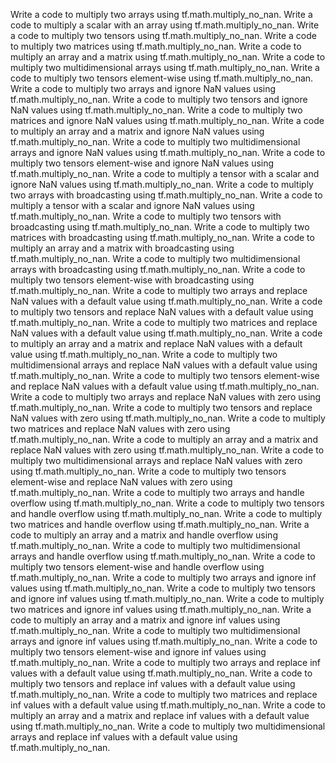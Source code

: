 Write a code to multiply two arrays using tf.math.multiply_no_nan.
Write a code to multiply a scalar with an array using tf.math.multiply_no_nan.
Write a code to multiply two tensors using tf.math.multiply_no_nan.
Write a code to multiply two matrices using tf.math.multiply_no_nan.
Write a code to multiply an array and a matrix using tf.math.multiply_no_nan.
Write a code to multiply two multidimensional arrays using tf.math.multiply_no_nan.
Write a code to multiply two tensors element-wise using tf.math.multiply_no_nan.
Write a code to multiply two arrays and ignore NaN values using tf.math.multiply_no_nan.
Write a code to multiply two tensors and ignore NaN values using tf.math.multiply_no_nan.
Write a code to multiply two matrices and ignore NaN values using tf.math.multiply_no_nan.
Write a code to multiply an array and a matrix and ignore NaN values using tf.math.multiply_no_nan.
Write a code to multiply two multidimensional arrays and ignore NaN values using tf.math.multiply_no_nan.
Write a code to multiply two tensors element-wise and ignore NaN values using tf.math.multiply_no_nan.
Write a code to multiply a tensor with a scalar and ignore NaN values using tf.math.multiply_no_nan.
Write a code to multiply two arrays with broadcasting using tf.math.multiply_no_nan.
Write a code to multiply a tensor with a scalar and ignore NaN values using tf.math.multiply_no_nan.
Write a code to multiply two tensors with broadcasting using tf.math.multiply_no_nan.
Write a code to multiply two matrices with broadcasting using tf.math.multiply_no_nan.
Write a code to multiply an array and a matrix with broadcasting using tf.math.multiply_no_nan.
Write a code to multiply two multidimensional arrays with broadcasting using tf.math.multiply_no_nan.
Write a code to multiply two tensors element-wise with broadcasting using tf.math.multiply_no_nan.
Write a code to multiply two arrays and replace NaN values with a default value using tf.math.multiply_no_nan.
Write a code to multiply two tensors and replace NaN values with a default value using tf.math.multiply_no_nan.
Write a code to multiply two matrices and replace NaN values with a default value using tf.math.multiply_no_nan.
Write a code to multiply an array and a matrix and replace NaN values with a default value using tf.math.multiply_no_nan.
Write a code to multiply two multidimensional arrays and replace NaN values with a default value using tf.math.multiply_no_nan.
Write a code to multiply two tensors element-wise and replace NaN values with a default value using tf.math.multiply_no_nan.
Write a code to multiply two arrays and replace NaN values with zero using tf.math.multiply_no_nan.
Write a code to multiply two tensors and replace NaN values with zero using tf.math.multiply_no_nan.
Write a code to multiply two matrices and replace NaN values with zero using tf.math.multiply_no_nan.
Write a code to multiply an array and a matrix and replace NaN values with zero using tf.math.multiply_no_nan.
Write a code to multiply two multidimensional arrays and replace NaN values with zero using tf.math.multiply_no_nan.
Write a code to multiply two tensors element-wise and replace NaN values with zero using tf.math.multiply_no_nan.
Write a code to multiply two arrays and handle overflow using tf.math.multiply_no_nan.
Write a code to multiply two tensors and handle overflow using tf.math.multiply_no_nan.
Write a code to multiply two matrices and handle overflow using tf.math.multiply_no_nan.
Write a code to multiply an array and a matrix and handle overflow using tf.math.multiply_no_nan.
Write a code to multiply two multidimensional arrays and handle overflow using tf.math.multiply_no_nan.
Write a code to multiply two tensors element-wise and handle overflow using tf.math.multiply_no_nan.
Write a code to multiply two arrays and ignore inf values using tf.math.multiply_no_nan.
Write a code to multiply two tensors and ignore inf values using tf.math.multiply_no_nan.
Write a code to multiply two matrices and ignore inf values using tf.math.multiply_no_nan.
Write a code to multiply an array and a matrix and ignore inf values using tf.math.multiply_no_nan.
Write a code to multiply two multidimensional arrays and ignore inf values using tf.math.multiply_no_nan.
Write a code to multiply two tensors element-wise and ignore inf values using tf.math.multiply_no_nan.
Write a code to multiply two arrays and replace inf values with a default value using tf.math.multiply_no_nan.
Write a code to multiply two tensors and replace inf values with a default value using tf.math.multiply_no_nan.
Write a code to multiply two matrices and replace inf values with a default value using tf.math.multiply_no_nan.
Write a code to multiply an array and a matrix and replace inf values with a default value using tf.math.multiply_no_nan.
Write a code to multiply two multidimensional arrays and replace inf values with a default value using tf.math.multiply_no_nan.